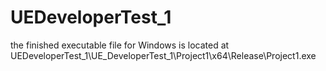 # UEDeveloperTest_1

the finished executable file for Windows is located at
UEDeveloperTest_1\UE_DeveloperTest_1\Project1\x64\Release\Project1.exe